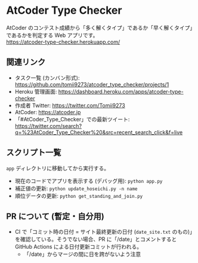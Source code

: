 # AtCoder Type Checker

AtCoder のコンテスト成績から「多く解くタイプ」であるか「早く解くタイプ」であるかを判定する Web アプリです。  
https://atcoder-type-checker.herokuapp.com/  

## 関連リンク

- タスク一覧 (カンバン形式): https://github.com/tomii9273/atcoder_type_checker/projects/1
- Heroku 管理画面: https://dashboard.heroku.com/apps/atcoder-type-checker
- 作成者 Twitter: https://twitter.com/Tomii9273
- AtCoder: https://atcoder.jp
- 「#AtCoder_Type_Checker」での最新ツイート: https://twitter.com/search?q=%23AtCoder_Type_Checker%20&src=recent_search_click&f=live

## スクリプト一覧

`app` ディレクトリに移動してから実行する。

- 現在のコードでアプリを表示する (デバッグ用): `python app.py`
- 補正値の更新: `python update_hoseichi.py -n name`
- 順位データの更新: `python get_standing_and_join.py`

## PR について (暫定・自分用)

- CI で「コミット時の日付 = サイト最終更新の日付 (`date_site.txt` のもの)」を確認している。そうでない場合、PR に「/date」とコメントすると GitHub Actions による日付更新コミットが行われる。
  - 「/date」からマージの間に日を跨がないよう注意

